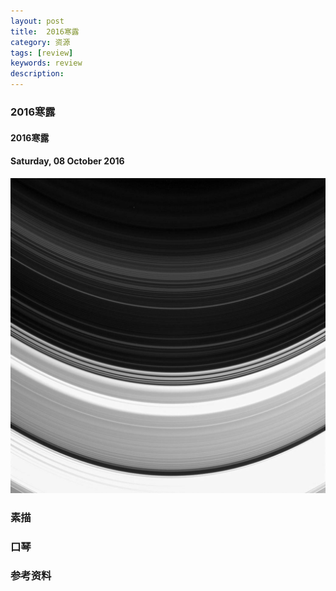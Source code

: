 ```yaml
---
layout: post
title:  2016寒露
category: 资源
tags: [review]
keywords: review
description:
---
```


### 2016寒露

#### 2016寒露

#### Saturday, 08 October 2016

![cassini](/../../assets/img/resource/2016/cassini_16.jpg)


### 素描


### 口琴


### 参考资料



